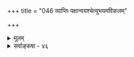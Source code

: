 +++
title = "046 व्याप्तिः पक्षान्वयश्चेत्युभयमविकलम्"

+++
<details><summary>मूलम्</summary>

व्याप्तिः पक्षान्वयश्चेत्युभयमविकलं यस्य हेतुस्स सम्यङ्ङाभासौ तद्विहीनौ तदुभयविततिस्स्यादनैकान्तिकादिः ।  
तत्तद्वक्रानुमोत्प्रेक्षणमपि घटते न क्वचित् साध्यसिद्ध्यै स्वव्याघातादिदोषादविषयनियतेर्वाञ्छितालाभतश्च ॥ ४६ ॥
</details>

<details><summary>सर्वाङ्कषा - ४६</summary>

एवम् ‘उपाधयः स्युर्दुरूहाः' इत्यादिकं समाधाय, सद्धेतूनां हेत्वाभासानां च स्वरूपं प्रदर्शयतिव्याप्तिरित्यादि । व्याप्तिः **पक्षान्वयश्च** = पक्षधर्मता च इत्युभयम् यस्य हेतोः **अविकलम्** = संपूर्णम् सः **सम्यक्** = समीचीनः हेतुः । **तद्विहीनौ** = व्याप्त्या, पक्षधर्मतया वा विहीनौ **आभासौ** = **हेत्वाभासौ** = दुष्टहेतू । व्याप्तिपक्षधर्मताविशिष्टत्वं सद्धेतूनां लक्षणम् । दुष्टहेतूनां तु उभयशून्यत्वं न लक्षणम्, अन्यतरशून्यत्वस्यैव पर्याप्तत्वात् । तथा च ' व्याप्तिपक्षधर्मत्वान्यतरशून्यत्वम्' दुष्टहेतूनां लक्षणम् । एतत्प्रदर्शनाय 'आभासौ' इति द्विवचनम् । **अनैकान्तिकादिः** = 'सव्यभिचारविरुद्धप्रकरणसमसाध्यसमकालातीता हेत्वाभासाः’(न्या.सू. 1-2-4 ) इति गौतमोक्ताः, ‘असिद्धानैकान्तिकविरुद्धा हेत्वाभासाः' (न्या.त) इति श्रीनाथमुन्युक्ता वा तदुभयविततिः **स्यात्** = 'तद्विहीनौ' इत्युक्तस्य व्याप्तिरहितत्वस्य पक्षधर्मतारहितत्वस्य वा विस्तारो भवति । **प्रकरणसमः** = सत्प्रतिपक्षः । **साध्यसमः** = असिद्धः । **कालातीतः** = बाधितः एतेषां विवरणमाकरादौ द्रष्टव्यम् । त्रिविधो वा पञ्चविधो वा हेत्वाभासो भवतु, व्याप्तिहीनत्वे, पक्षधर्मताहीनत्वे वा विश्रान्तिरनिवार्येत्यर्थः ॥ 

ननु वादीन्द्रोक्तेषु महाविडम्बनानुमानेषूक्तदोषद्वयस्याप्यभावात् किं तेषां सद्धेतुत्वमेवेत्याशङ्कायामाह - **तत्तद्वक्रानुमानोत्प्रेक्षणमपि** = वादीन्द्रस्य विचित्रवक्रानुमानकल्पनमपि **स्वव्याघातादिदोषात्** = स्ववचनविरोधादिदोषसद्भावात् **अविषयनियतेः** = विषयव्यवस्थाया एव भङ्गप्रसङ्गात् **वाञ्छितालाभतश्च** = अभिमतार्थासिद्धेश्च **क्वचित्** = क्वचिदपि विषये साध्यसिद्ध्यै न **घटते** = स्वलक्ष्यसाधनाय न समर्थम् । केवलान्वय्यनुमानमनङ्गीकुर्वन् भट्टवादीन्द्रः केवलान्वय्यनुमानं 'महाविद्या' इति नर्मसंज्ञया निर्दिशति । 

270. 

589 

[ व्याप्तिग्रहणप्रकारः ] 

साध्येन व्याप्तिमेके जगदुरिह सकृद्दर्शनेनैव गम्यां 

शङ्कानिर्धूतिमात्रं फलमिति च परं भूयसां दर्शनानाम् । धूतोपाधिस्तु योगः स्फुरति बहुविधैर्दर्शनैरेव पश्चात् 

तज्जात्याधारभावात् युगपदखिलमप्यक्षसंबन्धि तत्र ॥47॥ 



केवलान्वय्यङ्गीकारे प्रमेयत्वादिरूपकेवलान्वयिहेतुना सर्वं साधयितुं शक्यमित्यभिप्रैति सः । दृश्यन्ते किल वेदबाह्यानामनुमानानि ‘विमतं क्षणिकम्, प्रमेयत्वात्' इत्यादीन्यनुमानानि । 'शब्दः अनित्यः, उत्पन्नत्वात्' इति ऋजुमार्गेण वक्तुं शक्यत्वे, 'शब्दः स्वस्वेतरावृत्त्यनित्यवृत्तिधर्मवान्, प्रमेयत्वात्' इति वक्रमार्गेण तदेव साध्यते चेत्, इदं वक्रानुमानम् । शब्द इति पक्षः । स्वं शब्दः, स्वेतरत् जगत्सर्वम् । सर्वत्र जगति वर्तमानो धर्मः प्रमेयत्वादिः। अतस्तद्व्यावृत्त्यर्थं ' तदवृत्ति' इति विशेषणम् । एवञ्च प्रमेयत्वातिरिक्तः, अनित्यवृत्तिधर्मः अनित्यत्वम् । तद्वानित्यर्थः । एतादृशवक्रानुमाने यत्किञ्चित्सर्वमपि साधयितुं शक्यमिति केवलान्वयि न प्रमाणमित्याशयः । सिद्धान्ते केवलव्यतिरेकिणोऽनङ्गीकारेऽपि केवलान्वयिनोऽङ्गीकारात्, तन्निराक्रियत आचार्यैः । तत्र **स्वव्याघातादिदोषात्** = सर्वं साधयितुं शक्यत इति वदतैव, तस्यासाधकत्वप्रतिपादने स्ववचनविरोधः । **एवम्** = अविषयनियतेः उक्तानुमानेन साध्यस्य विषयस्य व्यवस्थितेरभावात् । 'स्वस्वेतरावृत्तिनित्यवृत्तिधर्मवान्' इति विपरिणामेन नित्यत्वमपि साधयितुं शक्यते । अतो विषयनैय्यत्याभावात्, अत एव - **वाञ्छितालाभतश्च** = केवलान्वय्यनुमाननिरसनरूपस्वाभीष्टासिद्धेश्च वक्रानुमानानि वक्राण्येव । 'घटः अभिधेयः, प्रमेयत्वात्, पटवत्' इत्याद्यनुमाने दोषाभावात् केवलान्वय्यनुमानमेवाप्रमाणमिति न वक्तुं शक्यमिति वक्रानुमानप्रदर्शनं विफलमित्यर्थः ॥ ४६ ॥
</details>

